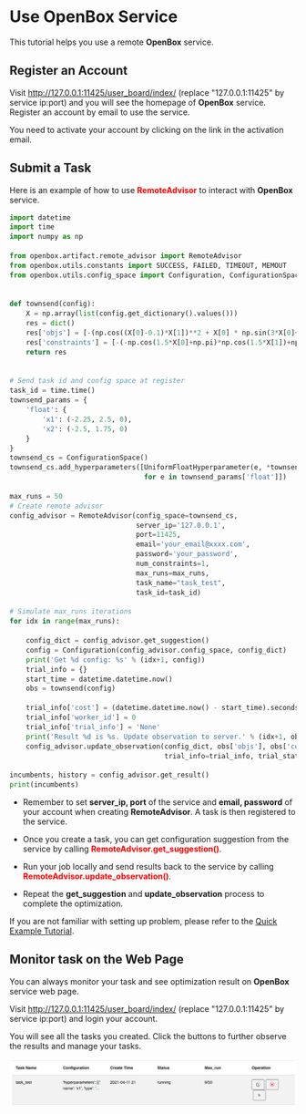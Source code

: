 # Use OpenBox Service

This tutorial helps you use a remote **OpenBox** service.

## Register an Account

Visit <http://127.0.0.1:11425/user_board/index/> (replace "127.0.0.1:11425" by service ip:port) and you will see
the homepage of **OpenBox** service. Register an account by email to use the service.

You need to activate your account by clicking on the link in the activation email.

## Submit a Task

Here is an example of how to use <font color=#FF0000>**RemoteAdvisor**</font> to interact with **OpenBox** service.

```python
import datetime
import time
import numpy as np

from openbox.artifact.remote_advisor import RemoteAdvisor
from openbox.utils.constants import SUCCESS, FAILED, TIMEOUT, MEMOUT
from openbox.utils.config_space import Configuration, ConfigurationSpace, UniformFloatHyperparameter


def townsend(config):
    X = np.array(list(config.get_dictionary().values()))
    res = dict()
    res['objs'] = [-(np.cos((X[0]-0.1)*X[1])**2 + X[0] * np.sin(3*X[0]+X[1]))]
    res['constraints'] = [-(-np.cos(1.5*X[0]+np.pi)*np.cos(1.5*X[1])+np.sin(1.5*X[0]+np.pi)*np.sin(1.5*X[1]))]
    return res


# Send task id and config space at register
task_id = time.time()
townsend_params = {
    'float': {
        'x1': (-2.25, 2.5, 0),
        'x2': (-2.5, 1.75, 0)
    }
}
townsend_cs = ConfigurationSpace()
townsend_cs.add_hyperparameters([UniformFloatHyperparameter(e, *townsend_params['float'][e])
                                 for e in townsend_params['float']])

max_runs = 50
# Create remote advisor
config_advisor = RemoteAdvisor(config_space=townsend_cs,
                               server_ip='127.0.0.1',
                               port=11425,
                               email='your_email@xxxx.com',
                               password='your_password',
                               num_constraints=1,
                               max_runs=max_runs,
                               task_name="task_test",
                               task_id=task_id)

# Simulate max_runs iterations
for idx in range(max_runs):

    config_dict = config_advisor.get_suggestion()
    config = Configuration(config_advisor.config_space, config_dict)
    print('Get %d config: %s' % (idx+1, config))
    trial_info = {}
    start_time = datetime.datetime.now()
    obs = townsend(config)

    trial_info['cost'] = (datetime.datetime.now() - start_time).seconds
    trial_info['worker_id'] = 0
    trial_info['trial_info'] = 'None'
    print('Result %d is %s. Update observation to server.' % (idx+1, obs))
    config_advisor.update_observation(config_dict, obs['objs'], obs['constraints'],
                                      trial_info=trial_info, trial_state=SUCCESS)

incumbents, history = config_advisor.get_result()
print(incumbents)
```

+ Remember to set **server_ip, port** of the service and **email, password** of your account when creating 
**RemoteAdvisor**. A task is then registered to the service.

+ Once you create a task, you can get configuration suggestion from the service by calling
<font color=#FF0000>**RemoteAdvisor.get_suggestion()**</font>. 

+ Run your job locally and send results back to the service by calling 
<font color=#FF0000>**RemoteAdvisor.update_observation()**</font>. 

+ Repeat the **get_suggestion** and **update_observation** process to complete the optimization.

If you are not familiar with setting up problem, please refer to 
the [Quick Example Tutorial](../getting_started/quick_example).

## Monitor task on the Web Page

You can always monitor your task and see optimization result on **OpenBox** service web page.

Visit <http://127.0.0.1:11425/user_board/index/> (replace "127.0.0.1:11425" by service ip:port)
and login your account.

You will see all the tasks you created. Click the buttons to further observe the results and manage your tasks.

![](../assets/user_board_example.png)

